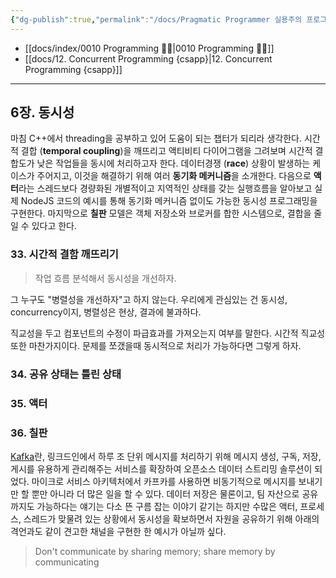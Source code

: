 ```yaml
---
{"dg-publish":true,"permalink":"/docs/Pragmatic Programmer 실용주의 프로그래머 - 데이비드 토머스, 앤드류 헌트/","title":"Pragmatic Programmer 실용주의 프로그래머 - 데이비드 토머스, 앤드류 헌트"}
---
```


- [[docs/index/0010 Programming 👩‍💻\|0010 Programming 👩‍💻]]
- [[docs/12. Concurrent Programming {csapp}\|12. Concurrent Programming {csapp}]]
---

## 6장. 동시성

마침 C++에서 threading을 공부하고 있어 도움이 되는 챕터가 되리라 생각한다. 시간적 결합 (**temporal coupling**)을 깨뜨리고 액티비티 다이어그램을 그려보며 시간적 결합도가 낮은 작업들을 동시에 처리하고자 한다. 데이터경쟁 (**race**) 상황이 발생하는 케이스가 주어지고, 이것을 해결하기 위해 여러 **동기화 메커니즘**을 소개한다. 다음으로 **액터**라는 스레드보다 경량화된 개별적이고 지역적인 상태를 갖는 실행흐름을 알아보고 실제 NodeJS 코드의 예시를 통해 동기화 메커니즘 없이도 가능한 동시성 프로그래밍을 구현한다. 마지막으로 **칠판** 모델은 객체 저장소와 브로커를 합한 시스템으로, 결합을 줄일 수 있다고 한다.

### 33. 시간적 결함 깨뜨리기

> 작업 흐름 분석해서 동시성을 개선하자.

그 누구도 "병렬성을 개선하자"고 하지 않는다. 우리에게 관심있는 건 동시성, concurrency이지, 병렬성은 현상, 결과에 불과하다.

직교성을 두고 컴포넌트의 수정이 파급효과를 가져오는지 여부를 말한다. 시간적 직교성또한 마찬가지이다. 문제를 쪼갰을때 동시적으로 처리가 가능하다면 그렇게 하자.

### 34. 공유 상태는 틀린 상태

### 35. 액터

### 36. 칠판

[Kafka](https://www.redhat.com/ko/topics/integration/what-is-apache-kafka)란, 링크드인에서 하루 조 단위 메시지를 처리하기 위해 메시지 생성, 구독, 저장, 게시를 유용하게 관리해주는 서비스를 확장하여 오픈소스 데이터 스트리밍 솔루션이 되었다. 마이크로 서비스 아키텍처에서 카프카를 사용하면 비동기적으로 메시지를 보내기만 할 뿐만 아니라 더 많은 일을 할 수 있다. 데이터 저장은 물론이고, 팀 자산으로 공유까지도 가능하다는 얘기는 다소 뜬 구름 잡는 이야기 같기는 하지만 수많은 액터, 프로세스, 스레드가 맞물려 있는 상황에서 동시성을 확보하면서 자원을 공유하기 위해 아래의 격언과도 같이 견고한 채널을 구현한 한 예시가 아닐까 싶다.

> Don't communicate by sharing memory; share memory by communicating
